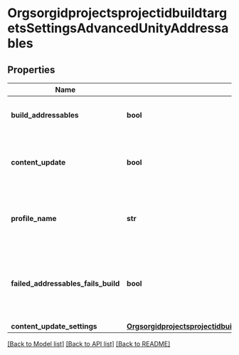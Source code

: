 # OrgsorgidprojectsprojectidbuildtargetsSettingsAdvancedUnityAddressables

## Properties
Name | Type | Description | Notes
------------ | ------------- | ------------- | -------------
**build_addressables** | **bool** | enable addressable builds for this target | [optional] 
**content_update** | **bool** | Update a previously built player with new Addressable Content. | [optional] 
**profile_name** | **str** | which addressables profile should be used for the build | [optional] 
**failed_addressables_fails_build** | **bool** | Exit and mark the build as failed if an error occurs when addressables are built | [optional] [default to True]
**content_update_settings** | [**OrgsorgidprojectsprojectidbuildtargetsSettingsAdvancedUnityAddressablesContentUpdateSettings**](OrgsorgidprojectsprojectidbuildtargetsSettingsAdvancedUnityAddressablesContentUpdateSettings.md) |  | [optional] 

[[Back to Model list]](../README.md#documentation-for-models) [[Back to API list]](../README.md#documentation-for-api-endpoints) [[Back to README]](../README.md)

